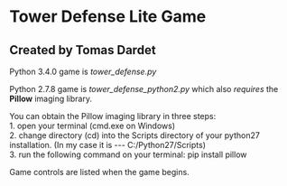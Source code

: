 Tower Defense Lite Game
=======================

Created by Tomas Dardet
-----------------------

Python 3.4.0 game is *tower_defense.py*

Python 2.7.8 game is *tower_defense_python2.py* which also *requires* the **Pillow** imaging library.

You can obtain the Pillow imaging library in three steps:  
    1. open your terminal (cmd.exe on Windows)  
    2. change directory (cd) into the Scripts directory of your python27 installation. (In my case it is --- C:/Python27/Scripts)  
    3. run the following command on your terminal: pip install pillow  

Game controls are listed when the game begins.